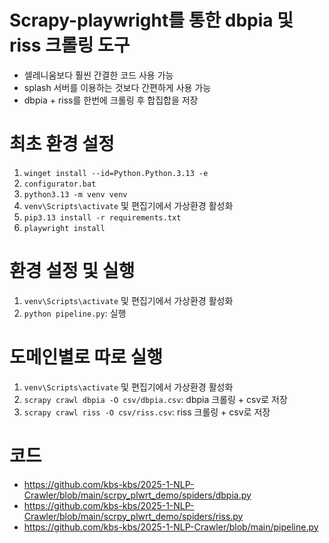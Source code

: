 # Scrapy-playwright를 통한 dbpia 및 riss 크롤링 도구
- 셀레니움보다 훨씬 간결한 코드 사용 가능
- splash 서버를 이용하는 것보다 간편하게 사용 가능
- dbpia + riss를 한번에 크롤링 후 합집합을 저장

# 최초 환경 설정
1. `winget install --id=Python.Python.3.13 -e`
2. `configurator.bat`
3. `python3.13 -m venv venv`
4. `venv\Scripts\activate` 및 편집기에서 가상환경 활성화
5. `pip3.13 install -r requirements.txt`
6. `playwright install`

# 환경 설정 및 실행
1. `venv\Scripts\activate` 및 편집기에서 가상환경 활성화
2. `python pipeline.py`: 실행

# 도메인별로 따로 실행
1. `venv\Scripts\activate` 및 편집기에서 가상환경 활성화
2. `scrapy crawl dbpia -O csv/dbpia.csv`: dbpia 크롤링 + csv로 저장
3. `scrapy crawl riss -O csv/riss.csv`: riss 크롤링 + csv로 저장


# 코드
- https://github.com/kbs-kbs/2025-1-NLP-Crawler/blob/main/scrpy_plwrt_demo/spiders/dbpia.py
- https://github.com/kbs-kbs/2025-1-NLP-Crawler/blob/main/scrpy_plwrt_demo/spiders/riss.py
- https://github.com/kbs-kbs/2025-1-NLP-Crawler/blob/main/pipeline.py
